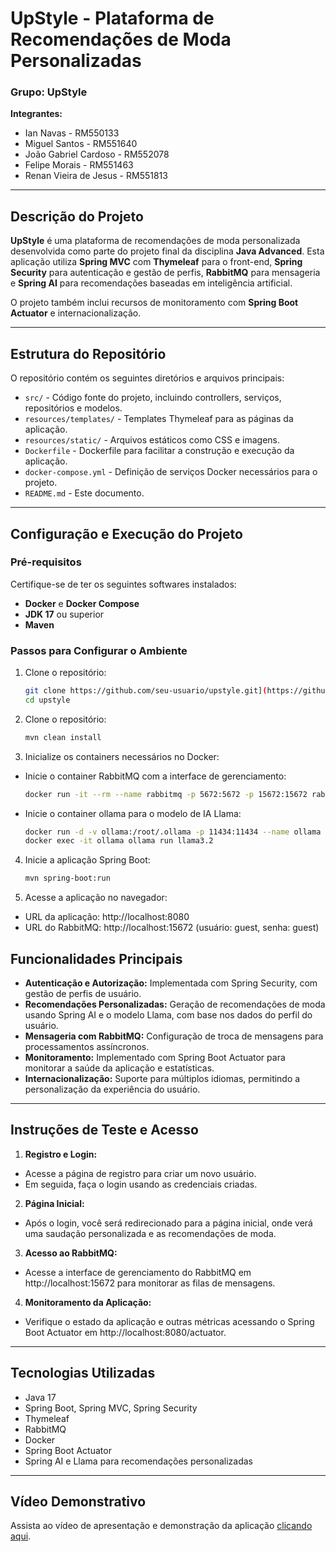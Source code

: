 # UpStyle - Plataforma de Recomendações de Moda Personalizadas

### Grupo: UpStyle

**Integrantes:**
- Ian Navas - RM550133
- Miguel Santos -  RM551640
- João Gabriel Cardoso - RM552078
- Felipe Morais - RM551463
- Renan Vieira de Jesus - RM551813

---

## Descrição do Projeto

**UpStyle** é uma plataforma de recomendações de moda personalizada desenvolvida como parte do projeto final da disciplina **Java Advanced**. Esta aplicação utiliza **Spring MVC** com **Thymeleaf** para o front-end, **Spring Security** para autenticação e gestão de perfis, **RabbitMQ** para mensageria e **Spring AI** para recomendações baseadas em inteligência artificial.

O projeto também inclui recursos de monitoramento com **Spring Boot Actuator** e internacionalização.

---

## Estrutura do Repositório

O repositório contém os seguintes diretórios e arquivos principais:
- `src/` - Código fonte do projeto, incluindo controllers, serviços, repositórios e modelos.
- `resources/templates/` - Templates Thymeleaf para as páginas da aplicação.
- `resources/static/` - Arquivos estáticos como CSS e imagens.
- `Dockerfile` - Dockerfile para facilitar a construção e execução da aplicação.
- `docker-compose.yml` - Definição de serviços Docker necessários para o projeto.
- `README.md` - Este documento.

---

## Configuração e Execução do Projeto

### Pré-requisitos

Certifique-se de ter os seguintes softwares instalados:
- **Docker** e **Docker Compose**
- **JDK 17** ou superior
- **Maven**

### Passos para Configurar o Ambiente

1. Clone o repositório:
   ```bash
   git clone https://github.com/seu-usuario/upstyle.git](https://github.com/upstyle-challenge/upstyle-mvc.git
   cd upstyle

2. Clone o repositório:
   ```bash
   mvn clean install

3. Inicialize os containers necessários no Docker:
  - Inicie o container RabbitMQ com a interface de gerenciamento:
    ```bash
    docker run -it --rm --name rabbitmq -p 5672:5672 -p 15672:15672 rabbitmq:4.0-management
  - Inicie o container ollama para o modelo de IA Llama:
      ```bash
    docker run -d -v ollama:/root/.ollama -p 11434:11434 --name ollama ollama/ollama
    docker exec -it ollama ollama run llama3.2

4. Inicie a aplicação Spring Boot:
   ```bash
   mvn spring-boot:run

6. Acesse a aplicação no navegador:
- URL da aplicação: http://localhost:8080
- URL do RabbitMQ: http://localhost:15672 (usuário: guest, senha: guest)

## Funcionalidades Principais
- **Autenticação e Autorização:** Implementada com Spring Security, com gestão de perfis de usuário.
- **Recomendações Personalizadas:** Geração de recomendações de moda usando Spring AI e o modelo Llama, com base nos dados do perfil do usuário.
- **Mensageria com RabbitMQ:** Configuração de troca de mensagens para processamentos assíncronos.
- **Monitoramento:** Implementado com Spring Boot Actuator para monitorar a saúde da aplicação e estatísticas.
- **Internacionalização:** Suporte para múltiplos idiomas, permitindo a personalização da experiência do usuário.

---

## Instruções de Teste e Acesso
1. **Registro e Login:**
- Acesse a página de registro para criar um novo usuário.
- Em seguida, faça o login usando as credenciais criadas.

2. **Página Inicial:**
- Após o login, você será redirecionado para a página inicial, onde verá uma saudação personalizada e as recomendações de moda.

3. **Acesso ao RabbitMQ:**
- Acesse a interface de gerenciamento do RabbitMQ em http://localhost:15672 para monitorar as filas de mensagens.

4. **Monitoramento da Aplicação:**
- Verifique o estado da aplicação e outras métricas acessando o Spring Boot Actuator em http://localhost:8080/actuator.


---

## Tecnologias Utilizadas
- Java 17
- Spring Boot, Spring MVC, Spring Security
- Thymeleaf
- RabbitMQ
- Docker
- Spring Boot Actuator
- Spring AI e Llama para recomendações personalizadas

---

## Vídeo Demonstrativo
Assista ao vídeo de apresentação e demonstração da aplicação [clicando aqui](https://youtu.be/mNGIgfpWHdE?si=f3TuMXvHAOBV-K59).

